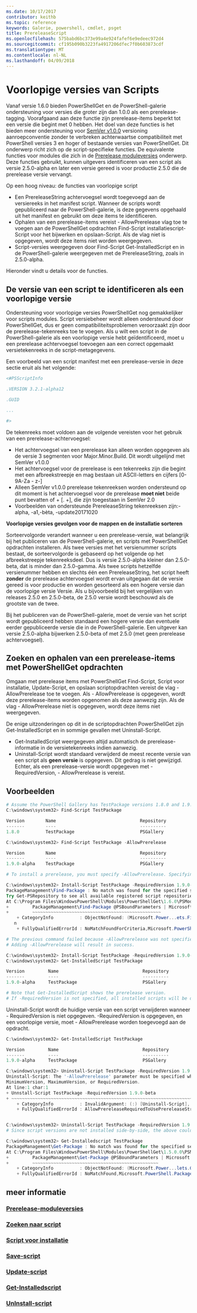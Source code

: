 ```yaml
---
ms.date: 10/17/2017
contributor: keithb
ms.topic: reference
keywords: Galerie, powershell, cmdlet, psget
title: PrereleaseScript
ms.openlocfilehash: 575babd6bc373e99a4e924fafef6e9edeec972d4
ms.sourcegitcommit: cf195b090b3223fa4917206dfec7f0b603873cdf
ms.translationtype: MT
ms.contentlocale: nl-NL
ms.lasthandoff: 04/09/2018
---
```

# <a name="prerelease-versions-of-scripts"></a>Voorlopige versies van Scripts

Vanaf versie 1.6.0 bieden PowerShellGet en de PowerShell-galerie ondersteuning voor versies die groter zijn dan 1.0.0 als een prerelease-tagging. Voorafgaand aan deze functie zijn prerelease-items beperkt tot een versie die begint met 0 hebben. Het doel van deze functies is het bieden meer ondersteuning voor [SemVer v1.0.0](http://semver.org/spec/v1.0.0.html) versioning aanroepconventie zonder te verbreken achterwaartse compatibiliteit met PowerShell versies 3 en hoger of bestaande versies van PowerShellGet.
Dit onderwerp richt zich op de script-specifieke functies. De equivalente functies voor modules die zich in de [Prerelease moduleversies](../module/PrereleaseModule.md) onderwerp. Deze functies gebruikt, kunnen uitgevers identificeren van een script als versie 2.5.0-alpha en later een versie gereed is voor productie 2.5.0 die de prerelease versie vervangt.

Op een hoog niveau: de functies van voorlopige script

* Een PrereleaseString achtervoegsel wordt toegevoegd aan de versiereeks in het manifest script.
Wanneer de scripts wordt gepubliceerd naar de PowerShell-galerie, is deze gegevens opgehaald uit het manifest en gebruikt om deze items te identificeren.
* Ophalen van een prerelease-items vereist - AllowPrerelease vlag toe te voegen aan de PowerShellGet opdrachten Find-Script installatiescript-Script voor het bijwerken en opslaan-Script.
Als de vlag niet is opgegeven, wordt deze items niet worden weergegeven.
* Script-versies weergegeven door Find-Script Get-InstalledScript en in de PowerShell-galerie weergegeven met de PrereleaseString, zoals in 2.5.0-alpha.

Hieronder vindt u details voor de functies.


## <a name="identifying-a-script-version-as-a-prerelease"></a>De versie van een script te identificeren als een voorlopige versie

Ondersteuning voor voorlopige versies PowerShellGet nog gemakkelijker voor scripts modules.
Script versiebeheer wordt alleen ondersteund door PowerShellGet, dus er geen compatibiliteitsproblemen veroorzaakt zijn door de prerelease-tekenreeks toe te voegen.
Als u wilt een script in de PowerShell-galerie als een voorlopige versie hebt geïdentificeerd, moet u een prerelease achtervoegsel toevoegen aan een correct opgemaakt versietekenreeks in de script-metagegevens.

Een voorbeeld van een script manifest met een prerelease-versie in deze sectie eruit als het volgende:
```powershell
<#PSScriptInfo

.VERSION 3.2.1-alpha12

.GUID

...

#>

```

De tekenreeks moet voldoen aan de volgende vereisten voor het gebruik van een prerelease-achtervoegsel:

* Het achtervoegsel van een prerelease kan alleen worden opgegeven als de versie 3 segmenten voor Major.Minor.Build. Dit wordt uitgelijnd met SemVer v1.0.0
* Het achtervoegsel voor de prerelease is een tekenreeks zijn die begint met een afbreekstreepje en mag bestaan uit ASCII-letters en cijfers [0-9A-Za - z-]
* Alleen SemVer v1.0.0 prerelease tekenreeksen worden ondersteund op dit moment is het achtervoegsel voor de prerelease __moet niet__ beide punt bevatten of + [. +], die zijn toegestaan in SemVer 2.0
* Voorbeelden van ondersteunde PrereleaseString tekenreeksen zijn:-alpha, -a1,-bèta, -update20171020

__Voorlopige versies gevolgen voor de mappen en de installatie sorteren__

Sorteervolgorde verandert wanneer u een prerelease-versie, wat belangrijk bij het publiceren van de PowerShell-galerie, en scripts met PowerShellGet opdrachten installeren.
Als twee versies met het versienummer scripts bestaat, de sorteervolgorde is gebaseerd op het volgende op het afbreekstreepje tekenreeksdeel. Dus is versie 2.5.0-alpha kleiner dan 2.5.0-beta, dat is minder dan 2.5.0-gamma.
Als twee scripts hetzelfde versienummer hebben en slechts één een PrereleaseString, het script heeft __zonder__ de prerelease achtervoegsel wordt ervan uitgegaan dat de versie gereed is voor productie en worden gesorteerd als een hogere versie dan de voorlopige versie Versie.
Als u bijvoorbeeld bij het vergelijken van releases 2.5.0 en 2.5.0-beta, de 2.5.0 versie wordt beschouwd als de grootste van de twee.

Bij het publiceren van de PowerShell-galerie, moet de versie van het script wordt gepubliceerd hebben standaard een hogere versie dan eventuele eerder gepubliceerde versie die in de PowerShell-galerie.
Een uitgever kan versie 2.5.0-alpha bijwerken 2.5.0-beta of met 2.5.0 (met geen prerelease achtervoegsel).

## <a name="finding-and-acquiring-prerelease-items-using-powershellget-commands"></a>Zoeken en ophalen van een prerelease-items met PowerShellGet opdrachten

Omgaan met prerelease items met PowerShellGet Find-Script, Script voor installatie, Update-Script, en opslaan scriptopdrachten vereist de vlag - AllowPrerelease toe te voegen.
Als - AllowPrerelease is opgegeven, wordt deze prerelease-items worden opgenomen als deze aanwezig zijn.
Als de vlag - AllowPrerelease niet is opgegeven, wordt deze items niet weergegeven.

De enige uitzonderingen op dit in de scriptopdrachten PowerShellGet zijn Get-InstalledScript en in sommige gevallen met Uninstall-Script.

* Get-InstalledScript weergegeven altijd automatisch de prerelease-informatie in de versietekenreeks indien aanwezig.
* Uninstall-Script wordt standaard verwijderd de meest recente versie van een script als __geen versie__ is opgegeven. Dit gedrag is niet gewijzigd. Echter, als een prerelease-versie wordt opgegeven met - RequiredVersion, - AllowPrerelease is vereist.

## <a name="examples"></a>Voorbeelden
```powershell
# Assume the PowerShell Gallery has TestPackage versions 1.8.0 and 1.9.0-alpha. If -AllowPrerelease is not specified, only version 1.8.0 will be returned.
C:\windows\system32> Find-Script TestPackage

Version        Name                                Repository           Description
-------        ----                                ----------           -----------
1.8.0          TestPackage                         PSGallery            Package used to validate changes to the PowerShe...

C:\windows\system32> Find-Script TestPackage -AllowPrerelease

Version        Name                                Repository           Description
-------        ----                                ----------           -----------
1.9.0-alpha    TestPackage                         PSGallery            Package used to validate changes to PowerShe...

# To install a prerelease, you must specify -AllowPrerelease. Specifying a prerelease version string is not sufficient.

C:\windows\system32> Install-Script TestPackage -RequiredVersion 1.9.0-alpha
PackageManagement\Find-Package : No match was found for the specified search criteria and script name 'TestPackage'.
Try Get-PSRepository to see all available registered script repositories.
At C:\Program Files\WindowsPowerShell\Modules\PowerShellGet\1.6.0\PSModule.psm1:1455 char:3
+         PackageManagement\Find-Package @PSBoundParameters | Microsoft ...
+         ~~~~~~~~~~~~~~~~~~~~~~~~~~~~~~~~~~~~~~~~~~~~~~~~~
    + CategoryInfo          : ObjectNotFound: (Microsoft.Power...ets.FindPackage:FindPackage) [Find-Package], Exceptio
   n
    + FullyQualifiedErrorId : NoMatchFoundForCriteria,Microsoft.PowerShell.PackageManagement.Cmdlets.FindPackage

# The previous command failed because -AllowPrerelease was not specified.
# Adding -AllowPrerelease will result in success.

C:\windows\system32> Install-Script TestPackage -RequiredVersion 1.9.0-alpha -AllowPrerelease
C:\windows\system32> Get-InstalledScript TestPackage

Version         Name                                Repository           Description
-------         ----                                ----------           -----------
1.9.0-alpha     TestPackage                         PSGallery            Package used to validate changes to PowerShe...

# Note that Get-InstalledScript shows the prerelease version.
# If -RequiredVersion is not specified, all installed scripts will be displayed by Get-InstalledScript
```

Uninstall-Script wordt de huidige versie van een script verwijderen wanneer - RequiredVersion is niet opgegeven.
-RequiredVersion is opgegeven, en een voorlopige versie, moet - AllowPrerelease worden toegevoegd aan de opdracht.

``` powershell
C:\windows\system32> Get-InstalledScript TestPackage

Version         Name                                Repository           Description
-------         ----                                ----------           -----------
1.9.0-alpha     TestPackage                         PSGallery            Package used to validate changes to PowerShe...

C:\windows\system32> Uninstall-Script TestPackage -RequiredVersion 1.9.0-alpha
Uninstall-Script: The '-AllowPrerelease' parameter must be specified when using the Prerelease string in
MinimumVersion, MaximumVersion, or RequiredVersion.
At line:1 char:1
+ Unnstall-Script TestPackage -RequiredVersion 1.9.0-beta
+ ~~~~~~~~~~~~~~~~~~~~~~~~~~~~~~~~~~~~~~~~~~~~~~~~~~~~~~~~~~~~~~~~~~~~~
    + CategoryInfo          : InvalidArgument: (:) [Uninstall-Script], ArgumentException
    + FullyQualifiedErrorId : AllowPrereleaseRequiredToUsePrereleaseStringInVersion,Uninnstall-script


C:\windows\system32> Uninstall-Script TestPackage -RequiredVersion 1.9.0-alpha -AllowPrerelease
# Since script versions are not installed side-by-side, the above could be simply "Uninstall-Script TestPackage"

C:\windows\system32> Get-Installedscript TestPackage
PackageManagement\Get-Package : No match was found for the specified search criteria and script names 'testpackage'.
At C:\Program Files\WindowsPowerShell\Modules\PowerShellGet\1.5.0.0\PSModule.psm1:4088 char:9
+         PackageManagement\Get-Package @PSBoundParameters | Microsoft. ...
+         ~~~~~~~~~~~~~~~~~~~~~~~~~~~~~~~~~~~~~~~~~~~~~~~~
    + CategoryInfo          : ObjectNotFound: (Microsoft.Power...lets.GetPackage:GetPackage) [Get-Package], Exception
    + FullyQualifiedErrorId : NoMatchFound,Microsoft.PowerShell.PackageManagement.Cmdlets.GetPackage


```



## <a name="more-details"></a>meer informatie
### <a name="prerelease-module-versionsmoduleprereleasemodulemd"></a>[Prerelease-moduleversies](../module/PrereleaseModule.md)
### <a name="find-scriptpsgetfind-scriptmd"></a>[Zoeken naar script](./psget_find-script.md)
### <a name="install-scriptpsgetinstall-scriptmd"></a>[Script voor installatie](./psget_install-script.md)
### <a name="save-scriptpsgetsave-scriptmd"></a>[Save-script](./psget_save-script.md)
### <a name="update-scriptpsgetupdate-scriptmd"></a>[Update-script](./psget_update-script.md)
### <a name="get-installedscriptpsgetget-installedscriptmd"></a>[Get-Installedscript](./psget_get-installedscript.md)
### <a name="uninstall-scriptpsgetuninstall-scriptmd"></a>[UnInstall-script](./psget_uninstall-script.md)